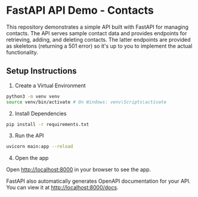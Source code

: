 # FastAPI API Demo - Contacts

This repository demonstrates a simple API built with FastAPI for managing contacts. The API serves sample contact data and provides endpoints for retrieving, adding, and deleting contacts. The latter endpoints are provided as skeletons (returning a 501 error) so it's up to you to implement the actual functionality.

## Setup Instructions

1. Create a Virtual Environment

```bash
python3 -m venv venv
source venv/bin/activate # On Windows: venv\Scripts\activate
```

2. Install Dependencies

```bash
pip install -r requirements.txt
```

3. Run the API

```bash
uvicorn main:app --reload
```

4. Open the app

Open [http://localhost:8000](http://localhost:8000) in your browser to see the app.

FastAPI also automatically generates OpenAPI documentation for your API. You can view it at [http://localhost:8000/docs](http://localhost:8000).
